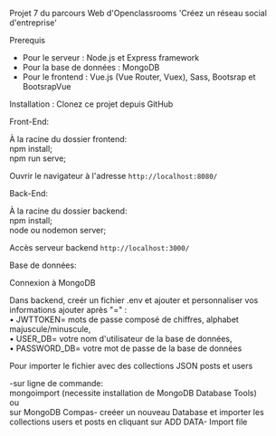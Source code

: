 Projet 7 du parcours Web d'Openclassrooms 'Créez un réseau social d'entreprise'

Prerequis

- Pour le serveur : Node.js et Express framework
- Pour la base de données : MongoDB
- Pour le frontend : Vue.js (Vue Router, Vuex), Sass, Bootsrap et BootsrapVue

Installation :
Clonez ce projet depuis GitHub

Front-End:

À la racine du dossier frontend:  
npm install;  
npm run serve;

Ouvrir le navigateur à l'adresse `http://localhost:8080/`

Back-End:

À la racine du dossier backend:  
npm install;  
node ou nodemon server;

Accès serveur backend `http://localhost:3000/`

Base de données:

Connexion à MongoDB

Dans backend, creér un fichier .env et ajouter et personnaliser vos informations ajouter après "=" :  
• JWTTOKEN= mots de passe composé de chiffres, alphabet majuscule/minuscule,  
• USER_DB= votre nom d'utilisateur de la base de données,  
• PASSWORD_DB= votre mot de passe de la base de données

Pour importer le fichier avec des collections JSON posts et users

-sur ligne de commande:  
mongoimport (necessite installation de MongoDB Database Tools)  
ou  
sur MongoDB Compas- creéer un nouveau Database et importer les collections users et posts en cliquant sur ADD DATA- Import file
